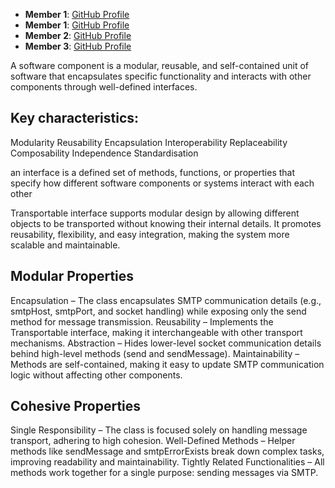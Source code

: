 - **Member 1**: [GitHub Profile](https://github.com/adam9hub)
- **Member 1**: [GitHub Profile](https://github.com/Yulian1705)
- **Member 2**: [GitHub Profile](https://github.com/en-ea)
- **Member 3**: [GitHub Profile](https://github.com/ninoa2000)



A software component is a modular, reusable, and self-contained unit of software that encapsulates specific functionality and interacts with other components through well-defined interfaces.

## Key characteristics:
Modularity
Reusability
Encapsulation
Interoperability
Replaceability
Composability
Independence
Standardisation

an interface is a defined set of methods, functions, or properties that specify how different software components or systems interact with each other

Transportable interface supports modular design by allowing different objects to be transported without knowing their internal details. It promotes reusability, flexibility, and easy integration, making the system more scalable and maintainable.




## Modular Properties
Encapsulation – The class encapsulates SMTP communication details (e.g., smtpHost, smtpPort, and socket handling) while exposing only the send method for message transmission.
Reusability – Implements the Transportable interface, making it interchangeable with other transport mechanisms.
Abstraction – Hides lower-level socket communication details behind high-level methods (send and sendMessage).
Maintainability – Methods are self-contained, making it easy to update SMTP communication logic without affecting other components.

## Cohesive Properties
Single Responsibility – The class is focused solely on handling message transport, adhering to high cohesion.
Well-Defined Methods – Helper methods like sendMessage and smtpErrorExists break down complex tasks, improving readability and maintainability.
Tightly Related Functionalities – All methods work together for a single purpose: sending messages via SMTP.









